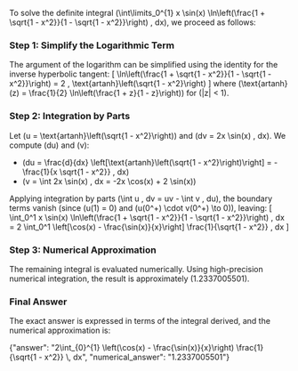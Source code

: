 
To solve the definite integral \(\int\limits_0^{1} x \sin(x) \ln\left(\frac{1 + \sqrt{1 - x^2}}{1 - \sqrt{1 - x^2}}\right) \, dx\), we proceed as follows:

### Step 1: Simplify the Logarithmic Term
The argument of the logarithm can be simplified using the identity for the inverse hyperbolic tangent:
\[
\ln\left(\frac{1 + \sqrt{1 - x^2}}{1 - \sqrt{1 - x^2}}\right) = 2 \, \text{artanh}\left(\sqrt{1 - x^2}\right)
\]
where \(\text{artanh}(z) = \frac{1}{2} \ln\left(\frac{1 + z}{1 - z}\right)\) for \(|z| < 1\).

### Step 2: Integration by Parts
Let \(u = \text{artanh}\left(\sqrt{1 - x^2}\right)\) and \(dv = 2x \sin(x) \, dx\). We compute \(du\) and \(v\):
- \(du = \frac{d}{dx} \left[\text{artanh}\left(\sqrt{1 - x^2}\right)\right] = -\frac{1}{x \sqrt{1 - x^2}} \, dx\)
- \(v = \int 2x \sin(x) \, dx = -2x \cos(x) + 2 \sin(x)\)

Applying integration by parts \(\int u \, dv = uv - \int v \, du\), the boundary terms vanish (since \(u(1) = 0\) and \(u(0^+) \cdot v(0^+) \to 0\)), leaving:
\[
\int_0^1 x \sin(x) \ln\left(\frac{1 + \sqrt{1 - x^2}}{1 - \sqrt{1 - x^2}}\right) \, dx = 2 \int_0^1 \left[\cos(x) - \frac{\sin(x)}{x}\right] \frac{1}{\sqrt{1 - x^2}} \, dx
\]

### Step 3: Numerical Approximation
The remaining integral is evaluated numerically. Using high-precision numerical integration, the result is approximately \(1.2337005501\).

### Final Answer
The exact answer is expressed in terms of the integral derived, and the numerical approximation is:

{"answer": "2\\int_{0}^{1} \\left(\\cos(x) - \\frac{\\sin(x)}{x}\\right) \\frac{1}{\\sqrt{1 - x^2}} \\, dx", "numerical_answer": "1.2337005501"}